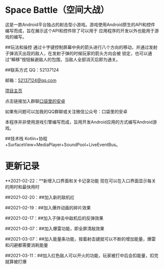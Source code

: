 # Space Battle（空间大战）
这是一款Android平台独占的射击型小游戏。游戏使用Android原生的API和控件编写而成，旨在展示这个API和控件除了可以用于
应用程序的开发以外也能用于游戏的编写。 

##玩法和操控
通过十字键控制屏幕中央的箭头进行八个方向的移动，并通过发射子弹消灭出现的敌人，在发射子弹的时候玩家的箭头方向会被
锁定，也可以通过“瞬移”按钮躲避敌人的包围，当敌人全部消灭后即为通关。

##联系方式
QQ：52137124

邮箱：52137124@qq.com

[项目主页](https://www.toutiao.com/i6928888667003978247/)

点击链接加入群聊[口袋里的安卓](https://jq.qq.com/?_wv=1027&k=AsHO1dZe)

如果有问题可以加我的QQ群聊或关注微信公众号：口袋里的安卓

本程序并非使用游戏引擎编写而成，旨用开发Android应用的方式编写Android游戏。

##技术栈
Kotlin+协程+SurfaceView+MediaPlayer+SoundPool+LiveEventBus。

更新记录
==
**2021-02-22：**新增入口界面和关卡记录功能
现在可以在入口界面显示每关的用时和最快用时

##2021-02-20：##加入新的敌机红

##2021-02-19：##加入爆炸动画的碎片效果

##2021-02-17：##加入子弹击中敌机后的反弹效果

##2021-03-07：##加入爆雷功能，即全屏清敌效果

##2021-03-07：##加入能量条功能，按着射击键就可以不断的增加能量，爆雷和闪避都需要消耗能量

##2021-03-11：##加入红色敌人可以开火的功能，玩家被打中后会扣能量，扣完就算被打爆